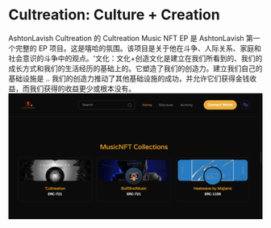 # Cultreation: Culture + Creation

AshtonLavish Cultreation 的 Cultreation Music NFT EP 是 AshtonLavish 第一个完整的 EP 项目。这是嘻哈的氛围。该项目是关于他在斗争、人际关系、家庭和社会意识的斗争中的观点。'文化：文化+创造文化是建立在我们所看到的、我们的成长方式和我们的生活经历的基础上的。它塑造了我们的创造力。建立我们自己的基础设施是 .. 我们的创造力推动了其他基础设施的成功，并允许它们获得金钱收益，而我们获得的收益更少或根本没有。
![NFT](CULT.png)
